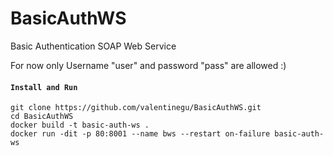 # BasicAuthWS
Basic Authentication SOAP Web Service

For now only Username "user" and password "pass" are allowed :)

#### `Install and Run `
```shell
git clone https://github.com/valentinegu/BasicAuthWS.git
cd BasicAuthWS
docker build -t basic-auth-ws .
docker run -dit -p 80:8001 --name bws --restart on-failure basic-auth-ws 
```

